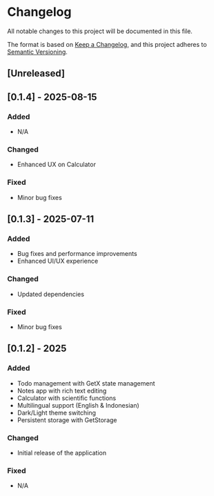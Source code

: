 # Changelog

All notable changes to this project will be documented in this file.

The format is based on [Keep a Changelog](https://keepachangelog.com/en/1.0.0/),
and this project adheres to [Semantic Versioning](https://semver.org/spec/v2.0.0.html).

## [Unreleased]

## [0.1.4] - 2025-08-15

### Added
- N/A

### Changed
- Enhanced UX on Calculator

### Fixed
- Minor bug fixes

## [0.1.3] - 2025-07-11

### Added
- Bug fixes and performance improvements
- Enhanced UI/UX experience

### Changed
- Updated dependencies

### Fixed
- Minor bug fixes

## [0.1.2] - 2025

### Added
- Todo management with GetX state management
- Notes app with rich text editing
- Calculator with scientific functions
- Multilingual support (English & Indonesian)
- Dark/Light theme switching
- Persistent storage with GetStorage

### Changed
- Initial release of the application

### Fixed
- N/A 